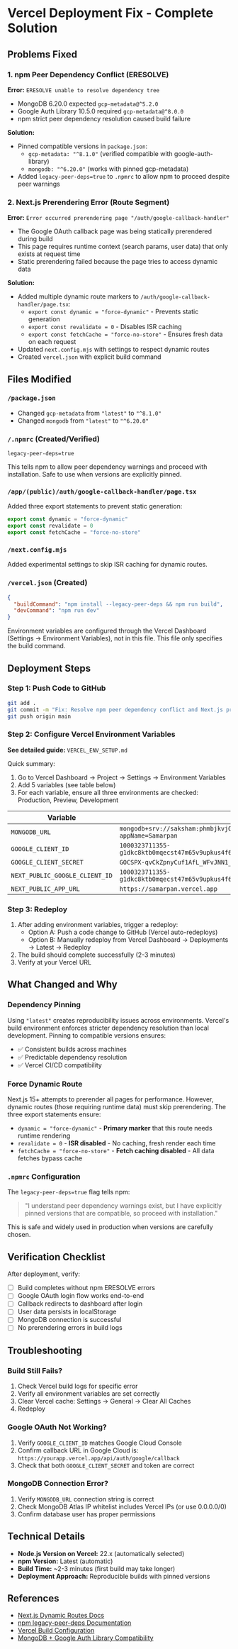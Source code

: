 # Vercel Deployment Fix - Complete Solution

## Problems Fixed

### 1. **npm Peer Dependency Conflict (ERESOLVE)**
**Error:** `ERESOLVE unable to resolve dependency tree`
- MongoDB 6.20.0 expected `gcp-metadata@^5.2.0`
- Google Auth Library 10.5.0 required `gcp-metadata@^8.0.0`
- npm strict peer dependency resolution caused build failure

**Solution:**
- Pinned compatible versions in `package.json`:
  - `gcp-metadata: "^8.1.0"` (verified compatible with google-auth-library)
  - `mongodb: "^6.20.0"` (works with pinned gcp-metadata)
- Added `legacy-peer-deps=true` to `.npmrc` to allow npm to proceed despite peer warnings

### 2. **Next.js Prerendering Error (Route Segment)**
**Error:** `Error occurred prerendering page "/auth/google-callback-handler"`
- The Google OAuth callback page was being statically prerendered during build
- This page requires runtime context (search params, user data) that only exists at request time
- Static prerendering failed because the page tries to access dynamic data

**Solution:**
- Added multiple dynamic route markers to `/auth/google-callback-handler/page.tsx`:
  - `export const dynamic = "force-dynamic"` - Prevents static generation
  - `export const revalidate = 0` - Disables ISR caching
  - `export const fetchCache = "force-no-store"` - Ensures fresh data on each request
- Updated `next.config.mjs` with settings to respect dynamic routes
- Created `vercel.json` with explicit build command

## Files Modified

### `/package.json`
- Changed `gcp-metadata` from `"latest"` to `"^8.1.0"`
- Changed `mongodb` from `"latest"` to `"^6.20.0"`

### `/.npmrc` (Created/Verified)
```
legacy-peer-deps=true
```
This tells npm to allow peer dependency warnings and proceed with installation. Safe to use when versions are explicitly pinned.

### `/app/(public)/auth/google-callback-handler/page.tsx`
Added three export statements to prevent static generation:
```typescript
export const dynamic = "force-dynamic"
export const revalidate = 0
export const fetchCache = "force-no-store"
```

### `/next.config.mjs`
Added experimental settings to skip ISR caching for dynamic routes.

### `/vercel.json` (Created)
```json
{
  "buildCommand": "npm install --legacy-peer-deps && npm run build",
  "devCommand": "npm run dev"
}
```
Environment variables are configured through the Vercel Dashboard (Settings → Environment Variables), not in this file. This file only specifies the build command.

## Deployment Steps

### Step 1: Push Code to GitHub
```bash
git add .
git commit -m "Fix: Resolve npm peer dependency conflict and Next.js prerendering error"
git push origin main
```

### Step 2: Configure Vercel Environment Variables
**See detailed guide:** `VERCEL_ENV_SETUP.md`

Quick summary:
1. Go to Vercel Dashboard → Project → Settings → Environment Variables
2. Add 5 variables (see table below)
3. For each variable, ensure all three environments are checked: Production, Preview, Development

| Variable | Value |
|----------|-------|
| `MONGODB_URL` | `mongodb+srv://saksham:phmbjkvjOzw37KhZ@samarpan.j05aoqs.mongodb.net/?appName=Samarpan` |
| `GOOGLE_CLIENT_ID` | `1000323711355-g1dkc8ktb0mqecst47m65v9upkus4f6c.apps.googleusercontent.com` |
| `GOOGLE_CLIENT_SECRET` | `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` |
| `NEXT_PUBLIC_GOOGLE_CLIENT_ID` | `1000323711355-g1dkc8ktb0mqecst47m65v9upkus4f6c.apps.googleusercontent.com` |
| `NEXT_PUBLIC_APP_URL` | `https://samarpan.vercel.app` |

### Step 3: Redeploy
1. After adding environment variables, trigger a redeploy:
   - Option A: Push a code change to GitHub (Vercel auto-redeploys)
   - Option B: Manually redeploy from Vercel Dashboard → Deployments → Latest → Redeploy
2. The build should complete successfully (2-3 minutes)
3. Verify at your Vercel URL

## What Changed and Why

### Dependency Pinning
Using `"latest"` creates reproducibility issues across environments. Vercel's build environment enforces stricter dependency resolution than local development. Pinning to compatible versions ensures:
- ✅ Consistent builds across machines
- ✅ Predictable dependency resolution
- ✅ Vercel CI/CD compatibility

### Force Dynamic Route
Next.js 15+ attempts to prerender all pages for performance. However, dynamic routes (those requiring runtime data) must skip prerendering. The three export statements ensure:
- `dynamic = "force-dynamic"` - **Primary marker** that this route needs runtime rendering
- `revalidate = 0` - **ISR disabled** - No caching, fresh render each time
- `fetchCache = "force-no-store"` - **Fetch caching disabled** - All data fetches bypass cache

### `.npmrc` Configuration
The `legacy-peer-deps=true` flag tells npm:
> "I understand peer dependency warnings exist, but I have explicitly pinned versions that are compatible, so proceed with installation."

This is safe and widely used in production when versions are carefully chosen.

## Verification Checklist

After deployment, verify:

- [ ] Build completes without npm ERESOLVE errors
- [ ] Google OAuth login flow works end-to-end
- [ ] Callback redirects to dashboard after login
- [ ] User data persists in localStorage
- [ ] MongoDB connection is successful
- [ ] No prerendering errors in build logs

## Troubleshooting

### Build Still Fails?
1. Check Vercel build logs for specific error
2. Verify all environment variables are set correctly
3. Clear Vercel cache: Settings → General → Clear All Caches
4. Redeploy

### Google OAuth Not Working?
1. Verify `GOOGLE_CLIENT_ID` matches Google Cloud Console
2. Confirm callback URL in Google Cloud is: `https://yourapp.vercel.app/api/auth/google/callback`
3. Check that both `GOOGLE_CLIENT_SECRET` and token are correct

### MongoDB Connection Error?
1. Verify `MONGODB_URL` connection string is correct
2. Check MongoDB Atlas IP whitelist includes Vercel IPs (or use 0.0.0.0/0)
3. Confirm database user has proper permissions

## Technical Details

- **Node.js Version on Vercel:** 22.x (automatically selected)
- **npm Version:** Latest (automatic)
- **Build Time:** ~2-3 minutes (first build may take longer)
- **Deployment Approach:** Reproducible builds with pinned versions

## References

- [Next.js Dynamic Routes Docs](https://nextjs.org/docs/app/building-your-application/rendering/dynamic-components)
- [npm legacy-peer-deps Documentation](https://docs.npmjs.com/cli/v8/using-npm/config#legacy-peer-deps)
- [Vercel Build Configuration](https://vercel.com/docs/projects/project-configuration)
- [MongoDB + Google Auth Library Compatibility](https://github.com/googleapis/google-auth-library-nodejs)
